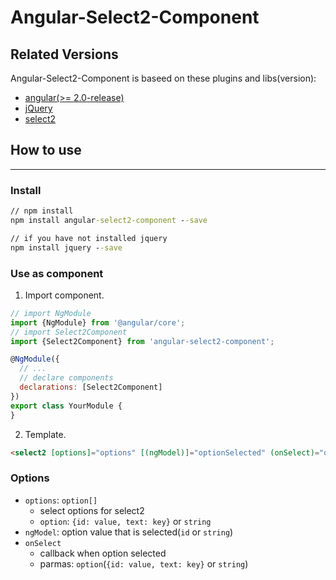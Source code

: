 # Angular-Select2-Component

## Related Versions

Angular-Select2-Component is baseed on these plugins and libs(version):
- [angular(>= 2.0-release)](https://angular.io/)
- [jQuery](https://jquery.com/)
- [select2](https://select2.github.io/)

## How to use
---
### Install
``` cmd
// npm install
npm install angular-select2-component --save

// if you have not installed jquery
npm install jquery --save
```

### Use as component
1. Import component.

``` javascript
// import NgModule
import {NgModule} from '@angular/core';
// import Select2Component
import {Select2Component} from 'angular-select2-component';

@NgModule({
  // ...
  // declare components
  declarations: [Select2Component]
})
export class YourModule {
}
```

2. Template.

``` html
<select2 [options]="options" [(ngModel)]="optionSelected" (onSelect)="onSelect($event)"></select2>
```

### Options
- `options`: `option[]`
  - select options for select2
  - `option`: `{id: value, text: key}` or `string`
- `ngModel`: option value that is selected(`id` or `string`)
- `onSelect`
  - callback when option selected
  - parmas: `option`(`{id: value, text: key}` or `string`)